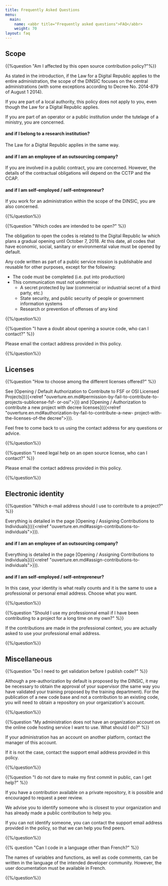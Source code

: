 ```yaml
---
title: Frequently Asked Questions
menu:
  main:
    name: <abbr title="Frequently asked questions">FAQ</abbr>
    weight: 70
layout: faq
---
```


## Scope


{{%question "Am I affected by this open source contribution policy?"%}}

As stated in the introduction, if the Law for a Digital Republic applies to the entire administration, the scope of the DINSIC focuses on the
central administrations (with some exceptions according to Decree No. 2014-879 of August 1 2014).

If you are part of a local authority, this policy does not apply to you, even though the Law for a Digital Republic applies.

If you are part of an operator or a public institution under the tutelage of a ministry, you are concerned.


#### and if I belong to a research institution?

The Law for a Digital Republic applies in the same way.


#### and if I am an employee of an outsourcing company?

If you are involved in a public contract, you are concerned. However, the details of the contractual obligations will depend on the CCTP and the CCAP.


#### and if I am self-employed / self-entrepreneur?

If you work for an administration within the scope of the DINSIC, you are also concerned.

{{%/question%}}

{{%question "Which codes are intended to be open?" %}}

The obligation to open the codes is related to the Digital Republic lw which plans a gradual opening until October 7, 2018. At
this date, all codes that have economic, social, sanitary or environmental value must be opened by default.

Any code written as part of a public service mission is publishable and reusable for other purposes, except for the following:
- The code must be completed (i.e. put into production)
- This communication must not undermine:
    - A secret protected by law (commercial or industrial secret of a third party, etc.)
    - State security, and public security of people or government information systems
    - Research or prevention of offenses of any kind

{{%/question%}}

{{%question "I have a doubt about opening a source code, who can I contact?" %}}

Please email the contact address provided in this policy.

{{%/question%}}


## Licenses

{{%question "How to choose among the different licenses offered?" %}}

See [Opening / Default Authorization to Contribute to FSF or OSI Licensed Projects]({{<relref "ouverture.en.md#permission-by-fail-to-contribute-to-projects-sublicense-fsf- or-osi">}}) and [Opening / Authorization to contribute a new project with decree licenses]({{<relref "ouverture.en.md#authorization-by-fail-to-contribute-a-new- project-with-the-licenses-of-the decree">}}).

Feel free to come back to us using the contact address for any questions or advice.

{{%/question%}}

{{%question "I need legal help on an open source license, who can I contact?" %}}

Please email the contact address provided in this policy.

{{%/question%}}

## Electronic identity

{{%question "Which e-mail address should I use to contribute to a project?" %}}

Everything is detailed in the page [Opening / Assigning Contributions to Individuals]({{<relref "ouverture.en.md#assign-contributions-to-individuals">}}).

#### and if I am an employee of an outsourcing company?

Everything is detailed in the page [Opening / Assigning Contributions to Individuals]({{<relref "ouverture.en.md#assign-contributions-to-individuals">}}).


#### and if I am self-employed / self-entrepreneur?

In this case, your identity is what really counts and it is the same to use a professional or personal email address. Choose what you want.

{{%/question%}}


{{%question "Should I use my professionnal email if I have been contributing to a project for a long time on my own?" %}}

If the contributions are made in the professional context, you are actually asked to use your professional email address.

{{%/question%}}

## Miscellaneous

{{%question "Do I need to get validation before I publish code?" %}}

Although a pre-authorization by default is proposed by the DINSIC, it may be necessary to obtain the approval of your supervisor (the same way you have validated your training proposed by the training department). For the publication of a new code base and not a contribution to an existing code, you will need to obtain a repository on your organization's account.

{{%/question%}}


{{%question "My administration does not have an organization account on the online code hosting service I want to use. What should I do?" %}}

If your administration has an account on another platform, contact the manager of this account.

If it is not the case, contact the support email address provided in this policy.

{{%/question%}}


{{%question "I do not dare to make my first commit in public, can I get help?" %}}

If you have a contribution available on a private repository, it is possible and encouraged to request a peer review.

We advise you to identify someone who is closest to your organization and has already made a public contribution to help you.

If you can not identify someone, you can contact the support email address provided in the policy, so that we can help you find peers.

{{%/question%}}


{{% question "Can I code in a language other than French?" %}}

The names of variables and functions, as well as code comments, can be written in the language of the intended developer community. However, the user documentation must be available in French.

{{%/question%}}
